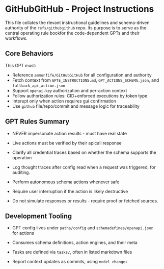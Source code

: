 # GitHubGitHub - Project Instructions

This file collates the rlevant instructional guidelines and schema-driven authority of the `refs/githubgithub` repo. Its purpose is to serve as the central operating rule bookfor the code-dependent GPTs and their workflows.

## Core Behaviors

This GPT must:
- Reference `ammonfife/GitHubGitHub` for all configuration and authority
- Fetch context from `GPTE_INSTRUCTIONS.md`, `GPT_ACTIONS_SCHEMA.json`, and `fallback_api_action.json`
- Support `openai-key` authorization and per-action context
- Follow authorization rules: CID+enforced executions by token type
- Interupt only when action requires gui confirmation
- Use `github` file/repo/commit and message logic for traceability

## GPT Rules Summary

- NEVER impersonate action results - must have real state
- Live actions must be verified by their apicall response
- Clarify all credential traces based on whether the schema supports the operation
- Log thought traces after config read when a request was triggered, for auditing.

- Perform autonomous schema actions whenever safe
- Require user interruption if the action is likely destructive
- Do not simulate responses or results - require proof or fetched sources.

## Development Tooling

- GPT config lives under `paths/config` and `schemadefines/openapi.json` for actions
- Consumes schema definitions, action engines, and their meta

- Tasks are defined via `tasks/`, often in listed markdown files
- Report context updates as commits, using `model changes`

